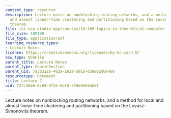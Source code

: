 ```yaml
---
content_type: resource
description: Lecture notes on nonblocking routing networks, and a method for local
  and almost linear-time clustering and partitioning based on the Lovasz-Simonovits
  theorem.
file: /ol-ocw-studio-app/courses/18-409-topics-in-theoretical-computer-science-an-algorithmists-toolkit-fall-2009/f27c40e00c04df2e6bfd3f8e9bb9ab6f_MIT18_409F09_scribe7.pdf
file_size: 189180
file_type: application/pdf
learning_resource_types:
- Lecture Notes
license: https://creativecommons.org/licenses/by-nc-sa/4.0/
ocw_type: OCWFile
parent_title: Lecture Notes
parent_type: CourseSection
parent_uid: 7a3b312a-402a-2e2a-501a-03e802d0e460
resourcetype: Document
title: Lecture 7
uid: f27c40e0-0c04-df2e-6bfd-3f8e9bb9ab6f
---
```

Lecture notes on nonblocking routing networks, and a method for local and almost linear-time clustering and partitioning based on the Lovasz-Simonovits theorem.